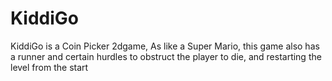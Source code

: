 # KiddiGo
KiddiGo is a Coin Picker 2dgame, As like a Super Mario, this game also has a runner and certain hurdles to obstruct the player to die, and restarting the level from the start
